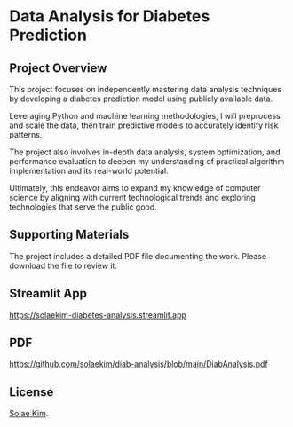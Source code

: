 # Data Analysis for Diabetes Prediction
## Project Overview
This project focuses on independently mastering data analysis techniques by developing a diabetes prediction model using publicly available data.

Leveraging Python and machine learning methodologies, I will preprocess and scale the data, then train predictive models to accurately identify risk patterns.

The project also involves in-depth data analysis, system optimization, and performance evaluation to deepen my understanding of practical algorithm implementation and its real-world potential.

Ultimately, this endeavor aims to expand my knowledge of computer science by aligning with current technological trends and exploring technologies that serve the public good.
## Supporting Materials
The project includes a detailed PDF file documenting the work. Please download the file to review it.
## Streamlit App
https://solaekim-diabetes-analysis.streamlit.app
## PDF
https://github.com/solaekim/diab-analysis/blob/main/DiabAnalysis.pdf
## License
[Solae Kim](https://github.com/solaekim/).
